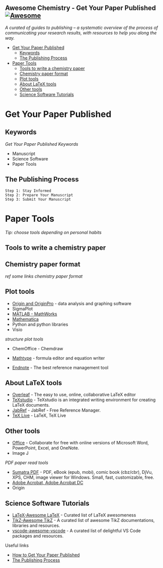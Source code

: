 ## Awesome Chemistry - Get Your Paper Published  [![Awesome](https://cdn.rawgit.com/sindresorhus/awesome/d7305f38d29fed78fa85652e3a63e154dd8e8829/media/badge.svg)](https://github.com/sindresorhus/awesome)


*A curated of guides to publishing – a systematic overview of the process of communicating your research results, with resources to help you along the way.*


- [Get Your Paper Published](#get-your-paper-published)
  - [Keywords](#keywords)
  - [The Publishing Process](#the-publishing-process)
- [Paper Tools](#paper-tools)
  - [Tools to write a chemistry paper](#tools-to-write-a-chemistry-paper)
  - [Chemistry paper format](#chemistry-paper-format)
  - [Plot tools](#plot-tools)
  - [About LaTeX tools](#about-latex-tools)
  - [Other tools](#other-tools)
  - [Science Software Tutorials](#science-software-tutorials)

#  Get Your Paper Published

## Keywords
*Get Your Paper Published Keywords*
* Manuscript
* Science Software
* Paper Tools

## The Publishing Process
```
Step 1: Stay Informed
Step 2: Prepare Your Manuscript
Step 3: Submit Your Manuscript
```

# Paper Tools
*Tip: choose tools depending on personal habits*

## Tools to write a chemistry paper


## Chemistry paper format
*ref some links chemistry paper format*

## Plot tools
* [Origin and OriginPro](https://www.originlab.com/Origin) - data analysis and graphing software
* SigmaPlot
* [MATLAB - MathWorks](https://www.mathworks.com/products/matlab.html)
* [Mathematica](https://www.wolfram.com/mathematica/)
* Python and python libraries
* Visio

*structure plot tools*
* ChemOffice - Chemdraw

* [Mathtype](https://www.wiris.com/en/mathtype/) - formula editor and equation writer
* [Endnote](https://endnote.com/downloads) - The best reference management tool

## About LaTeX tools
* [Overleaf](https://www.overleaf.com/) - The easy to use, online, collaborative LaTeX editor
* [TeXstudio](https://www.texstudio.org/) - TeXstudio is an integrated writing environment for creating LaTeX documents.
* [JabRef](https://www.jabref.org/) - JabRef - Free Reference Manager.
* [TeX Live](https://tug.org/texlive/) - LaTeX, TeX Live

## Other tools
* [Office](https://www.office.com/) - Collaborate for free with online versions of Microsoft Word, PowerPoint, Excel, and OneNote.
* Image J

*PDF paper read tools*
* [Sumatra PDF](https://www.sumatrapdfreader.org/free-pdf-reader) - PDF, eBook (epub, mobi), comic book (cbz/cbr), DjVu, XPS, CHM, image viewer for Windows. Small, fast, customizable, free.
* [Adobe Acrobat, Adobe Acrobat DC](https://www.adobe.com/products/catalog.html)
* Origin


## Science Software Tutorials
* [LaTeX-Awesome LaTeX](https://github.com/egeerardyn/awesome-LaTeX#readme) - Curated list of LaTeX awesomeness
* [TikZ-Awesome TikZ](https://github.com/xiaohanyu/awesome-tikz#readme) - A curated list of awesome TikZ documentations, libraries and resources.
* [vscode-awesome-vscode](https://github.com/viatsko/awesome-vscode#readme) - A curated list of delightful VS Code packages and resources.


Useful links
* [How to Get Your Paper Published](https://chemistry-europe.onlinelibrary.wiley.com/hub/writing-tips-how-to-get-published)
* [The Publishing Process](https://publish.acs.org/publish/pub_process)


